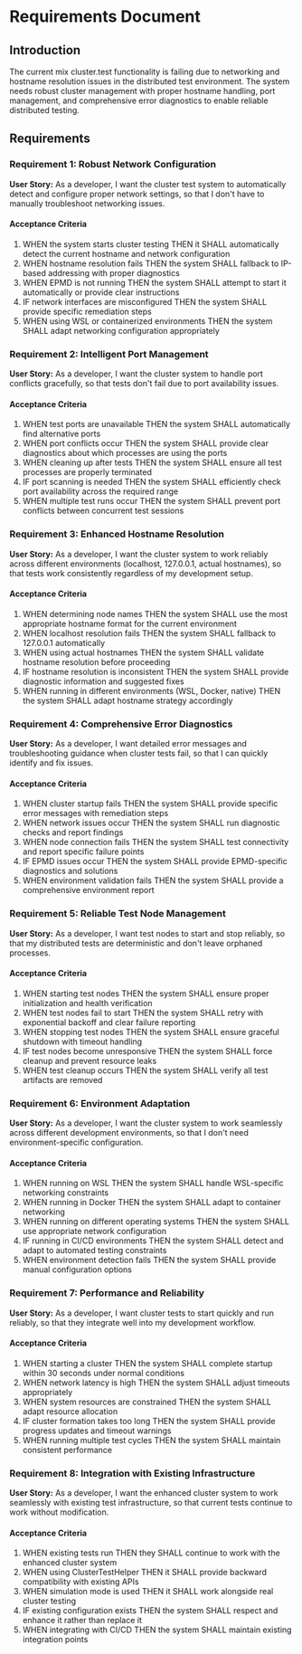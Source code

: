 # Requirements Document

## Introduction

The current mix cluster.test functionality is failing due to networking and hostname resolution issues in the distributed test environment. The system needs robust cluster management with proper hostname handling, port management, and comprehensive error diagnostics to enable reliable distributed testing.

## Requirements

### Requirement 1: Robust Network Configuration

**User Story:** As a developer, I want the cluster test system to automatically detect and configure proper network settings, so that I don't have to manually troubleshoot networking issues.

#### Acceptance Criteria

1. WHEN the system starts cluster testing THEN it SHALL automatically detect the current hostname and network configuration
2. WHEN hostname resolution fails THEN the system SHALL fallback to IP-based addressing with proper diagnostics
3. WHEN EPMD is not running THEN the system SHALL attempt to start it automatically or provide clear instructions
4. IF network interfaces are misconfigured THEN the system SHALL provide specific remediation steps
5. WHEN using WSL or containerized environments THEN the system SHALL adapt networking configuration appropriately

### Requirement 2: Intelligent Port Management

**User Story:** As a developer, I want the cluster system to handle port conflicts gracefully, so that tests don't fail due to port availability issues.

#### Acceptance Criteria

1. WHEN test ports are unavailable THEN the system SHALL automatically find alternative ports
2. WHEN port conflicts occur THEN the system SHALL provide clear diagnostics about which processes are using the ports
3. WHEN cleaning up after tests THEN the system SHALL ensure all test processes are properly terminated
4. IF port scanning is needed THEN the system SHALL efficiently check port availability across the required range
5. WHEN multiple test runs occur THEN the system SHALL prevent port conflicts between concurrent test sessions

### Requirement 3: Enhanced Hostname Resolution

**User Story:** As a developer, I want the cluster system to work reliably across different environments (localhost, 127.0.0.1, actual hostnames), so that tests work consistently regardless of my development setup.

#### Acceptance Criteria

1. WHEN determining node names THEN the system SHALL use the most appropriate hostname format for the current environment
2. WHEN localhost resolution fails THEN the system SHALL fallback to 127.0.0.1 automatically
3. WHEN using actual hostnames THEN the system SHALL validate hostname resolution before proceeding
4. IF hostname resolution is inconsistent THEN the system SHALL provide diagnostic information and suggested fixes
5. WHEN running in different environments (WSL, Docker, native) THEN the system SHALL adapt hostname strategy accordingly

### Requirement 4: Comprehensive Error Diagnostics

**User Story:** As a developer, I want detailed error messages and troubleshooting guidance when cluster tests fail, so that I can quickly identify and fix issues.

#### Acceptance Criteria

1. WHEN cluster startup fails THEN the system SHALL provide specific error messages with remediation steps
2. WHEN network issues occur THEN the system SHALL run diagnostic checks and report findings
3. WHEN node connection fails THEN the system SHALL test connectivity and report specific failure points
4. IF EPMD issues occur THEN the system SHALL provide EPMD-specific diagnostics and solutions
5. WHEN environment validation fails THEN the system SHALL provide a comprehensive environment report

### Requirement 5: Reliable Test Node Management

**User Story:** As a developer, I want test nodes to start and stop reliably, so that my distributed tests are deterministic and don't leave orphaned processes.

#### Acceptance Criteria

1. WHEN starting test nodes THEN the system SHALL ensure proper initialization and health verification
2. WHEN test nodes fail to start THEN the system SHALL retry with exponential backoff and clear failure reporting
3. WHEN stopping test nodes THEN the system SHALL ensure graceful shutdown with timeout handling
4. IF test nodes become unresponsive THEN the system SHALL force cleanup and prevent resource leaks
5. WHEN test cleanup occurs THEN the system SHALL verify all test artifacts are removed

### Requirement 6: Environment Adaptation

**User Story:** As a developer, I want the cluster system to work seamlessly across different development environments, so that I don't need environment-specific configuration.

#### Acceptance Criteria

1. WHEN running on WSL THEN the system SHALL handle WSL-specific networking constraints
2. WHEN running in Docker THEN the system SHALL adapt to container networking
3. WHEN running on different operating systems THEN the system SHALL use appropriate network configuration
4. IF running in CI/CD environments THEN the system SHALL detect and adapt to automated testing constraints
5. WHEN environment detection fails THEN the system SHALL provide manual configuration options

### Requirement 7: Performance and Reliability

**User Story:** As a developer, I want cluster tests to start quickly and run reliably, so that they integrate well into my development workflow.

#### Acceptance Criteria

1. WHEN starting a cluster THEN the system SHALL complete startup within 30 seconds under normal conditions
2. WHEN network latency is high THEN the system SHALL adjust timeouts appropriately
3. WHEN system resources are constrained THEN the system SHALL adapt resource allocation
4. IF cluster formation takes too long THEN the system SHALL provide progress updates and timeout warnings
5. WHEN running multiple test cycles THEN the system SHALL maintain consistent performance

### Requirement 8: Integration with Existing Infrastructure

**User Story:** As a developer, I want the enhanced cluster system to work seamlessly with existing test infrastructure, so that current tests continue to work without modification.

#### Acceptance Criteria

1. WHEN existing tests run THEN they SHALL continue to work with the enhanced cluster system
2. WHEN using ClusterTestHelper THEN it SHALL provide backward compatibility with existing APIs
3. WHEN simulation mode is used THEN it SHALL work alongside real cluster testing
4. IF existing configuration exists THEN the system SHALL respect and enhance it rather than replace it
5. WHEN integrating with CI/CD THEN the system SHALL maintain existing integration points